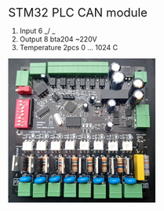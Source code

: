 
<span style="font-size: 24px;">STM32 PLC CAN module</span>

1. Input   6         _/ _
2. Output  8         bta204  ~220V
3. Temperature 2pcs  0 ... 1024 C


<img src="1705778354287.jpg" alt="PLC controller" width="300">


